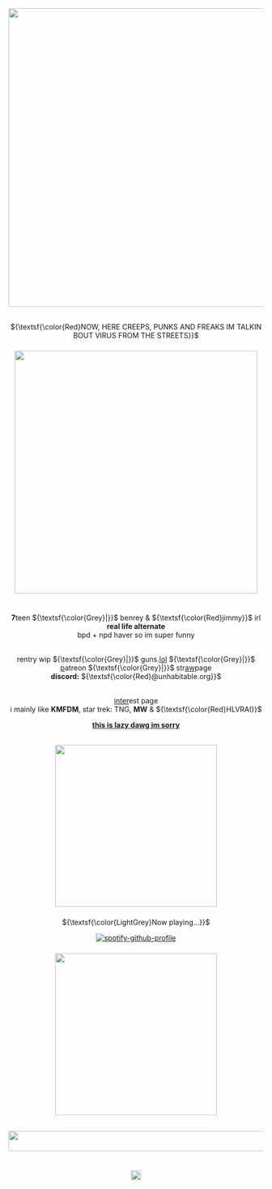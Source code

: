 <div align="center">
<img src="https://64.media.tumblr.com/b66c0e09b516b87d83dee9f70ec130ac/8d6d0eba405399e4-ec/s2048x3072/7260ca13f9c8f81b03789d5c767155bad126de01.pnj" width="590px">
      
<br>${\textsf{\color{Red}NOW, HERE CREEPS, PUNKS AND FREAKS IM TALKIN BOUT VIRUS FROM THE STREETS}}$
      
<img src="https://64.media.tumblr.com/054a933732d6f628f76c3975c2170bb9/04d9330141ccd020-fc/s2048x3072/5884b36de7907d422891f11ba5f72232e0f06d77.pnj" width="450px" height="8px">
<br><img src="https://64.media.tumblr.com/abc6632ba88e088089684a28fc521262/97d5eaec018f3f22-25/s540x810/528c63cdc7890a902f96a0c5259434ea728456c4.gifv" width="480px">
<br><img src="https://64.media.tumblr.com/054a933732d6f628f76c3975c2170bb9/04d9330141ccd020-fc/s2048x3072/5884b36de7907d422891f11ba5f72232e0f06d77.pnj" width="450px" height="8px">


<br>**7**teen ${\textsf{\color{Grey}|}}$ benrey & ${\textsf{\color{Red}jimmy}}$ irl
<br>**real life alternate**
<br>bpd + npd haver so im super funny


<br>rentry wip ${\textsf{\color{Grey}|}}$ guns.[lol](https://guns.lol/disturbednarc) ${\textsf{\color{Grey}|}}$ [p](https://www.patreon.com/c/disturbednarc)atreon ${\textsf{\color{Grey}|}}$ str[aw](https://yougotmail1.straw.page)page
<br>**discord:** ${\textsf{\color{Red}@unhabitable.org}}$
     
<br>[inter](https://rentry.co/shut-the-fuck)est page
<br>i mainly like **KMFDM**, star trek: TNG, **MW** & ${\textsf{\color{Red}HLVRAI}}$

<ins>**this is lazy dawg im sorry**</ins>

<br><img src="https://64.media.tumblr.com/b1ab32217a254f7c8a97ba08ecfb0501/9e7db720bc1f2355-c0/s1280x1920/58f3772759b084105a290990f1ac6127346e16c8.pnj" width="320px">
<br><img src="https://64.media.tumblr.com/054a933732d6f628f76c3975c2170bb9/04d9330141ccd020-fc/s2048x3072/5884b36de7907d422891f11ba5f72232e0f06d77.pnj" width="450px" height="8px">

${\textsf{\color{LightGrey}Now playing...}}$

[![spotify-github-profile](https://spotify-github-profile.kittinanx.com/api/view?uid=31rkzc4linzxbsxayhxubhgmct54&cover_image=true&theme=novatorem&show_offline=false&background_color=121212&interchange=false&bar_color=b70b0b&bar_color_cover=false)](https://spotify-github-profile.kittinanx.com/api/view?uid=31rkzc4linzxbsxayhxubhgmct54&redirect=true)
<br><img src="https://64.media.tumblr.com/054a933732d6f628f76c3975c2170bb9/04d9330141ccd020-fc/s2048x3072/5884b36de7907d422891f11ba5f72232e0f06d77.pnj" width="450px" height="8px">

<img src="https://64.media.tumblr.com/9e6b754b5e2154efc0afbd80f635139a/9e7db720bc1f2355-2e/s1280x1920/854050107519599d453975886a7a5d42a2acc5a7.pnj" width="320px">


<br /><img src="https://64.media.tumblr.com/dc3d17717a61054beea10e6498b9e080/04d9330141ccd020-10/s2048x3072/325b1812941acecd5002d08ca215b36dbd893fb2.pnj" height="40px" width="590px">
<br /><img src="https://64.media.tumblr.com/054a933732d6f628f76c3975c2170bb9/04d9330141ccd020-fc/s2048x3072/5884b36de7907d422891f11ba5f72232e0f06d77.pnj" width="540px" height="7px">

  
  <div>
  <br><img src="https://komarev.com/ghpvc/?username=UNHABITABLE&label=hello%20&color=9f211b&" height="20px">
 </div>

